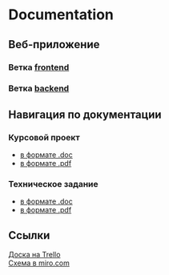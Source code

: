 # Documentation

<h2>Веб-приложение</h2>
  <h3>Ветка <a href="https://github.com/MarketVSU/Frontend">frontend</a></h3>
  <h3>Ветка <a href="https://github.com/MarketVSU/Backend">backend</a></h3>

<h2>Навигация по документации</h2>
  <h3>Курсовой проект</h3>
  <ul>
    <li><a href="https://github.com/MarketVSU/Documentation/blob/master/Kursovoy_proekt.docx">в формате .doc</a></li>
    <li><a href="">в формате .pdf</a></li>
  </ul>
  <h3>Техническое задание</h3>
  <ul>
    <li><a href="">в формате .doc</a></li>
    <li><a href="">в формате .pdf</a></li>
  </ul>
<h2>Ссылки</h2>
  <a href="https://trello.com/b/OvZapIpQ/clothing-store">Доска на Trello</a><br>
  <a href="https://miro.com/app/board/o9J_kuka3ho=/">Схема в miro.com</a><br>
